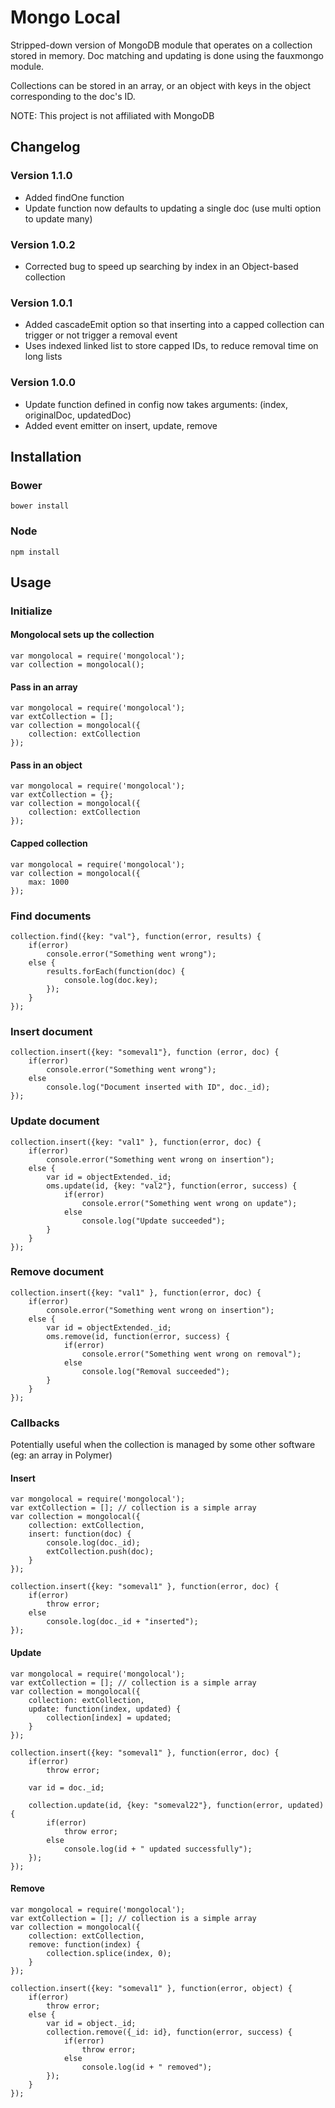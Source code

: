 # Mongo Local #

Stripped-down version of MongoDB module that operates on a collection stored in memory. Doc matching and updating is done using the fauxmongo module.

Collections can be stored in an array, or an object with keys in the object corresponding to the doc's ID.

NOTE: This project is not affiliated with MongoDB

## Changelog ##

### Version 1.1.0 ###

* Added findOne function
* Update function now defaults to updating a single doc (use multi option to update many)

### Version 1.0.2 ###

* Corrected bug to speed up searching by index in an Object-based collection
 
### Version 1.0.1 ###
 
* Added cascadeEmit option so that inserting into a capped collection can trigger or not trigger a removal event
* Uses indexed linked list to store capped IDs, to reduce removal time on long lists


### Version 1.0.0 ###

* Update function defined in config now takes arguments: (index, originalDoc, updatedDoc)
* Added event emitter on insert, update, remove

## Installation ##

### Bower ###
	
	bower install

### Node ###

	npm install
	
## Usage ##

### Initialize ###

#### Mongolocal sets up the collection ####

	var mongolocal = require('mongolocal');
	var collection = mongolocal();
	
#### Pass in an array ####

	var mongolocal = require('mongolocal');
	var extCollection = [];
	var collection = mongolocal({
		collection: extCollection
	});

#### Pass in an object ####

	var mongolocal = require('mongolocal');
	var extCollection = {};
	var collection = mongolocal({
		collection: extCollection
	});
	
#### Capped collection ####

	var mongolocal = require('mongolocal');
	var collection = mongolocal({
		max: 1000
	});
	
### Find documents ###

	collection.find({key: "val"}, function(error, results) {
		if(error)
			console.error("Something went wrong");
		else {
			results.forEach(function(doc) {
				console.log(doc.key);
			});
		}
	});
	
### Insert document ###

	collection.insert({key: "someval1"}, function (error, doc) {
		if(error)
			console.error("Something went wrong");
		else
			console.log("Document inserted with ID", doc._id);
	});
	
### Update document ###

	collection.insert({key: "val1" }, function(error, doc) {
		if(error)
			console.error("Something went wrong on insertion");
		else {
			var id = objectExtended._id;
			oms.update(id, {key: "val2"}, function(error, success) {
				if(error)
					console.error("Something went wrong on update");
				else
					console.log("Update succeeded");
			}
		}
	});

### Remove document ###

	collection.insert({key: "val1" }, function(error, doc) {
		if(error)
			console.error("Something went wrong on insertion");
		else {
			var id = objectExtended._id;
			oms.remove(id, function(error, success) {
				if(error)
					console.error("Something went wrong on removal");
				else
					console.log("Removal succeeded");
			}
		}
	});


### Callbacks ###

Potentially useful when the collection is managed by some other software (eg: an array in Polymer)

#### Insert ####

	var mongolocal = require('mongolocal');
	var extCollection = []; // collection is a simple array
	var collection = mongolocal({
		collection: extCollection,
		insert: function(doc) {
			console.log(doc._id);
			extCollection.push(doc);
		}
	});

	collection.insert({key: "someval1" }, function(error, doc) {
		if(error)
			throw error;
		else
			console.log(doc._id + "inserted");
	});
	
#### Update ####

	var mongolocal = require('mongolocal');
    var extCollection = []; // collection is a simple array
    var collection = mongolocal({
		collection: extCollection,
		update: function(index, updated) {
			collection[index] = updated;
		}
	});

	collection.insert({key: "someval1" }, function(error, doc) {
		if(error)
			throw error;

		var id = doc._id;

		collection.update(id, {key: "someval22"}, function(error, updated) {
			if(error)
				throw error;
			else
				console.log(id + " updated successfully");
		});
	});

#### Remove ####

	var mongolocal = require('mongolocal');
	var extCollection = []; // collection is a simple array
	var collection = mongolocal({
		collection: extCollection,
		remove: function(index) {
			collection.splice(index, 0);
		}
	});

	collection.insert({key: "someval1" }, function(error, object) {
		if(error)
			throw error;
		else {
			var id = object._id;
			collection.remove({_id: id}, function(error, success) {
				if(error)
					throw error;
				else
					console.log(id + " removed");
			});
		}
	});